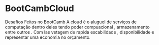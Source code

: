 # BootCambCloud
Desafios Feitos no BootCamb
A cloud é o aluguel de serviços de computação dentro deles tendo poder compuacional , armazenamento entre outros . Com las vetagem de rapida escabilidade , disponibilidade e representar uma economia no orçamento.
